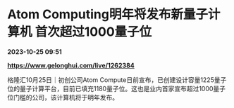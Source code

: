# Atom Computing明年将发布新量子计算机 首次超过1000量子位

**2023-10-25 09:51**

**https://www.gelonghui.com/live/1262384**

格隆汇10月25日｜初创公司Atom Compute日前宣布，已创建设计容量1225量子位的量子计算平台，目前已填充1180量子位。这也是业内首家宣布超过1000量子位门槛的公司，该计算机将于明年发布。